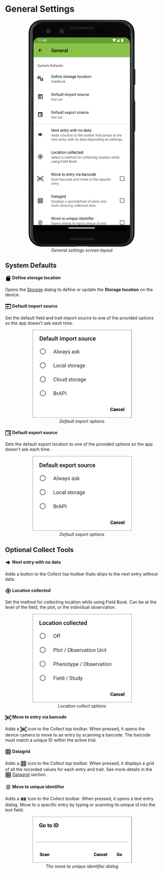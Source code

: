 General Settings
================

<figure align="center" class="image">
  <img src="_static/images/settings/general/settings_general_framed.png" width="350px"> 
  <figcaption><i>General settings screen
layout</i></figcaption> 
</figure>

System Defaults
---------------

#### <img ref="sd" style="vertical-align: middle;" src="_static/icons/settings/general/sd.png" width="20px">  Define storage location

Opens the <a href="#/storage">Storage</a> dialog to define or update the **Storage location** on the device.

#### <img ref="import" style="vertical-align: middle;" src="_static/icons/settings/general/application-import.png" width="20px"> Default import source

Set the default field and trait import source to one of the provided
options so the app doesn't ask each time.

<figure align="center" class="image">
  <img src="_static/images/settings/general/settings_general_import_sources.png" width="325px"> 
  <figcaption><i>Default import options</i></figcaption> 
</figure>

#### <img ref="export" style="vertical-align: middle;" src="_static/icons/settings/general/application-export.png" width="20px"> Default export source

Sets the default export location to one of the provided options so the
app doesn't ask each time.

<figure align="center" class="image">
  <img src="_static/images/settings/general/settings_general_export_sources.png" width="325px"> 
  <figcaption><i>Default export options</i></figcaption> 
</figure>

Optional Collect Tools
----------------------

#### <img ref="next" style="vertical-align: middle;" src="_static/icons/settings/general/arrow-right-bold.png" width="20px"> Next entry with no data

Adds a button to the Collect top toolbar thats skips to the next entry
without data.

#### <img ref="gps" style="vertical-align: middle;" src="_static/icons/formats/crosshairs-gps.png" width="20px"> Location collected

Set the method for collecting location while using Field Book. Can be at
the level of the field, the plot, or the individual observation.

<figure align="center" class="image">
  <img src="_static/images/settings/general/settings_general_location_collected.png" width="325px"> 
  <figcaption><i>Location collect options</i></figcaption> 
</figure>

#### <img ref="barcode-scan" style="vertical-align: middle;" src="_static/icons/settings/general/barcode-scan.png" width="20px"> Move to entry via barcode

Adds a
<img ref="barcode-scan" style="vertical-align: middle;" src="_static/icons/settings/general/barcode-scan.png" width="20px">
icon to the Collect top toolbar. When pressed, it opens the device
camera to move to an entry by scanning a barcode. The barcode must match
a unique ID within the active trial.

#### <img ref="grid" style="vertical-align: middle;" src="_static/icons/settings/general/grid.png" width="20px"> Datagrid

Adds a <img ref="grid" style="vertical-align: middle;" src="_static/icons/settings/general/grid.png" width="20px">
icon to the Collect top toolbar. When pressed, it displays a grid of all
the recorded values for each entry and trait. See more details in the
<a href="datagrid.md"><img style="vertical-align: middle;" src="_static/icons/settings/general/grid.png" width="20px"></a> [Datagrid](datagrid.md) section.

#### <img ref="fingerprint" style="vertical-align: middle;" src="_static/icons/settings/general/fingerprint.png" width="20px"> Move to unique identifier

Adds a
<img ref="barcode" style="vertical-align: middle;" src="_static/icons/settings/general/barcode.png" width="20px"> icon to the Collect toolbar. When pressed, it opens a text entry dialog.
Move to a specific entry by typing or scanning its unique id into the
text field.

<figure align="center" class="image">
  <img src="_static/images/settings/general/settings_general_moveto_uid.png" width="325px"> 
  <figcaption><i>The move to unique identifier
dialog</i></figcaption> 
</figure>
